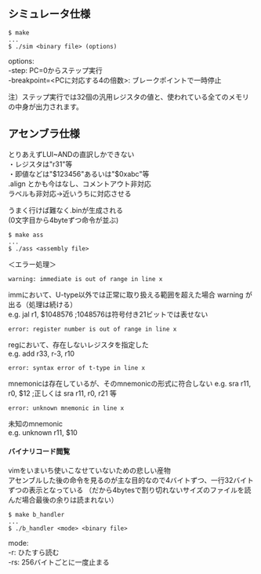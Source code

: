 ## シミュレータ仕様

    $ make
    ...
    $ ./sim <binary file> (options)

options:  
-step: PC=0からステップ実行  
-breakpoint=<PCに対応する4の倍数>: ブレークポイントで一時停止

注）ステップ実行では32個の汎用レジスタの値と、使われている全てのメモリの中身が出力されます。

## アセンブラ仕様

とりあえずLUI~ANDの直訳しかできない  
・レジスタは"r31"等  
・即値などは"$123456"あるいは"$0xabc"等  
.align とかも今はなし、コメントアウト非対応  
ラベルも非対応→近いうちに対応させる

うまく行けば難なく.binが生成される  
(0文字目から4byteずつ命令が並ぶ)

    $ make ass
    ...
    $ ./ass <assembly file>

＜エラー処理＞

    warning: immediate is out of range in line x

immにおいて、U-type以外では正常に取り扱える範囲を超えた場合 warning が出る（処理は続ける）  
e.g. jal r1, $1048576  ;1048576は符号付き21ビットでは表せない

    error: register number is out of range in line x

regにおいて、存在しないレジスタを指定した  
e.g. add r33, r-3, r10

    error: syntax error of t-type in line x

mnemonicは存在しているが、そのmnemonicの形式に符合しない
e.g. sra r11, r0, $12  ;正しくは sra r11, r0, r21 等

    error: unknown mnemonic in line x

未知のmnemonic  
e.g. unknown r11, $10

#### バイナリコード閲覧

vimをいまいち使いこなせていないための悲しい産物  
アセンブルした後の命令を見るのが主な目的なので4バイトずつ、一行32バイトずつの表示となっている
（だから4bytesで割り切れないサイズのファイルを読んだ場合最後の余りは読まれない）

    $ make b_handler
    ...
    $ ./b_handler <mode> <binary file>
 
mode:  
-r: ひたすら読む  
-rs: 256バイトごとに一度止まる
